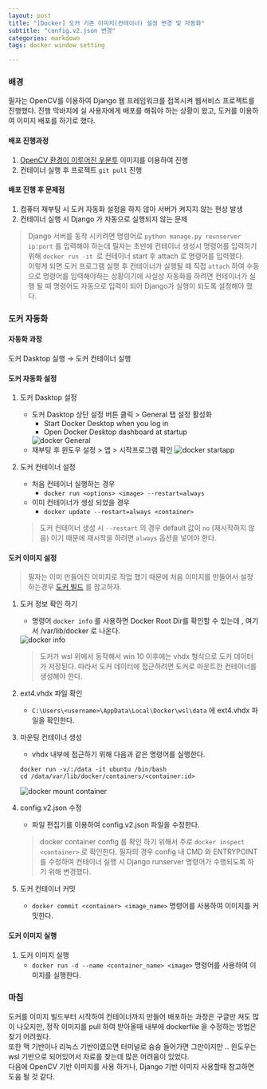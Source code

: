 ```yaml
---
layout: post
title: "[Docker] 도커 기존 이미지(컨테이너) 설정 변경 및 자동화"
subtitle: "config.v2.json 변경"
categories: markdown
tags: docker window setting

---
```

### 배경
필자는 OpenCV를 이용하여 Django 웹 프레임워크를 접목시켜 웹서비스 프로젝트를 진행했다.
진행 막바지에 실 사용자에게 배포를 해줘야 하는 상황이 왔고, 도커를 이용하여 이미지 배포를 하기로 했다.

#### 배포 진행과정
1. [OpenCV 환경이 이루어진 우분투](https://hub.docker.com/r/opencvcourses/opencv-docker) 이미지를 이용하여 진행
2. 컨테이너 실행 후 프로젝트 `git pull` 진행

#### 배포 진행 후 문제점
1. 컴퓨터 재부팅 시 도커 자동화 설정을 하지 않아 서버가 켜지지 않는 현상 발생
2. 컨테이너 실행 시 Django 가 자동으로 실행되지 않는 문제 

>Django 서버를 동작 시키려면 명령어로 `python manage.py reunserver ip:port` 를 입력해야 하는데 필자는 초반에 컨테이너 생성시 
명령어를 입력하기 위해 `docker run -it `로 컨테이너 start 후 attach 로 명령어를 입력했다.<br>
이렇게 되면 도커 프로그램 실행 후 컨테이너가 실행될 때 직접 `attach` 하여 수동으로 명령어를 입력해야하는 상황이기에 사실상 자동화를 하려면
컨테이너가 실행 될 때 명령어도 자동으로 입력이 되어 Django가 실행이 되도록 설정해야 했다.
 
### 도커 자동화
#### 자동화 과정
도커 Dasktop 실행 → 도커 컨테이너 실행

#### 도커 자동화 설정

1. 도커 Dasktop 설정
    - 도커 Dasktop 상단 설정 버튼 클릭 > General 탭 설정 활성화
        + Start Docker Desktop when you log in
        + Open Docker Desktop dashboard at startup
        <img data-action="zoom" src='{{ "/assets/images/post/docker-setting-general.jpg" | relative_url }}' alt='docker General'>
    - 재부팅 후 윈도우 설정 > 앱 > 시작프로그램 확인
        <img data-action="zoom" src='{{ "/assets/images/post/docker-setting-startapp.jpg" | relative_url }}' alt='docker startapp'>
        
2. 도커 컨테이너 설정
    - 처음 컨테이너 실행하는 경우
        + `docker run <options> <image> --restart=always`
    - 이미 컨테이너가 생성 되었을 경우
        + `docker update --restart=always <container>`
    >도커 컨테이너 생성 시 `--restart` 의 경우 default 값이 `no` (재시작하지 않음) 이기 때문에 재시작을 하려면 `always` 옵션을 넣어야 한다.

#### 도커 이미지 설정

> 필자는 이미 만들어진 이미지로 작업 했기 때문에 처음 이미지를 만들어서 설정 하는경우 [도커 빌드](https://www.44bits.io/ko/post/building-docker-image-basic-commit-diff-and-dockerfile) 를 참고하자.

1. 도커 정보 확인 하기
    - 명령어 `docker info` 를 사용하면 Docker Root Dir를 확인할 수 있는데 , 여기서 /var/lib/docker 로 나온다.
    <img data-action="zoom" src='{{ "/assets/images/post/docker-info.jpg" | relative_url }}' alt='docker info'>

    > 도커가 wsl 위에서 동작해서 win 10 이후에는 vhdx 형식으로 도커 데이터가 저장된다.
      따라서 도커 데이터에 접근하려면 도커로 마운트한 컨테이너를 생성해야 한다.

2. ext4.vhdx 파일 확인
    - `C:\Users\<username>\AppData\Local\Docker\wsl\data` 에 ext4.vhdx 파일을 확인한다.

3. 마운팅 컨테이너 생성
    - vhdx 내부에 접근하기 위해 다음과 같은 명령어를 실행한다.
    
   ~~~
   docker run -v/:/data -it ubuntu /bin/bash
   cd /data/var/lib/docker/containers/<container:id>
   ~~~

    <img data-action="zoom" src='{{ "/assets/images/post/docker-mount-container.jpg" | relative_url }}' alt='docker mount container'>
    
4. config.v2.json 수정
    - 파일 편집기를 이용하여 config.v2.json 파일을 수정한다.
    > docker container config 를 확인 하기 위해서 주로 `docker inspect <container>` 로 확인한다. 
      필자의 경우 config 내 CMD 와 ENTRYPOINT 를 수정하여 컨테이너 실행 시 Django runserver 명령어가 수행되도록 하기 위해 변경했다.


5. 도커 컨테이너 커밋
    - `docker commit <container> <image_name>` 명령어를 사용하여 이미지를 커밋한다.
    
#### 도커 이미지 실행
1. 도커 이미지 실행
    - `docker run -d --name <container_name> <image>` 명령어를 사용하여 이미지를 실행한다.


### 마침
도커를 이미지 빌드부터 시작하여 컨테이너까지 만들어 배포하는 과정은 구글만 쳐도 많이 나오지만, 정작 이미지를 pull 하여 받아올때
내부에 dockerfile 을 수정하는 방법은 찾기 어려웠다.<br>
또한 맥 기반이나 리눅스 기반이였으면 터미널로 슝슝 들어가면 그만이지만 .. 윈도우는 wsl 기반으로 되어있어서 자료를 찾는데 많은 어려움이 있었다.<br>
다음에 OpenCV 기반 이미지를 사용 하거나, Django 기반 이미지 사용할때 참고하면 도움 될 것 같다.
